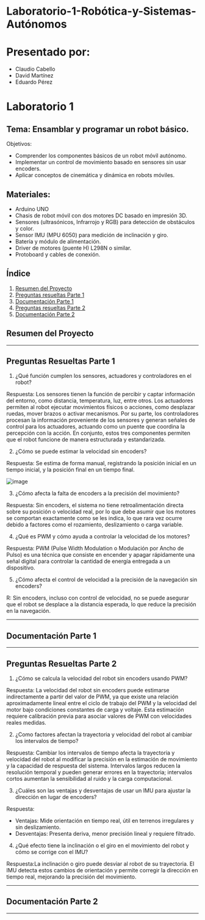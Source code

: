 # Laboratorio-1-Robótica-y-Sistemas-Autónomos

# Presentado por:
- Claudio Cabello
- David Martínez
- Eduardo Pérez
  
# Laboratorio 1
## Tema: Ensamblar y programar un robot básico.
Objetivos:
- Comprender los componentes básicos de un robot móvil autónomo.
- Implementar un control de movimiento basado en sensores sin usar encoders.
- Aplicar conceptos de cinemática y dinámica en robots móviles.
## Materiales:
- Arduino UNO
- Chasis de robot móvil con dos motores DC basado en impresión 3D.
- Sensores (ultrasónicos, Infrarrojo y RGB) para detección de obstáculos y color.
- Sensor IMU (MPU 6050) para medición de inclinación y giro.
- Batería y módulo de alimentación.
- Driver de motores (puente H) L298N o similar.
- Protoboard y cables de conexión.

##  Índice
1. [Resumen del Proyecto](#resumen-del-proyecto)
2. [Preguntas resueltas Parte 1](#preguntas-resueltas-parte-1)
3. [Documentación Parte 1](#documentación-parte-1)
4. [Preguntas resueltas Parte 2](#preguntas-resueltas-parte-2)
5. [Documentación Parte 2](#documentación-parte-2)
   

## Resumen del Proyecto

---


## Preguntas Resueltas Parte 1
1. ¿Qué función cumplen los sensores, actuadores y controladores en el robot?
 
Respuesta: Los sensores tienen la función de percibir y captar información del entorno, como distancia, temperatura, luz, entre otros. Los actuadores permiten al robot ejecutar movimientos físicos o acciones, como desplazar ruedas, mover brazos o activar mecanismos. Por su parte, los controladores procesan la información proveniente de los sensores y generan señales de control para los actuadores, actuando como un puente que coordina la percepción con la acción. En conjunto, estos tres componentes permiten que el robot funcione de manera estructurada y estandarizada.


2. ¿Cómo se puede estimar la velocidad sin encoders?

Respuesta: Se estima de forma manual, registrando la posición inicial en un tiempo inicial, y la posición final en un tiempo final. 

![image](https://github.com/user-attachments/assets/cf4eb19e-e3d6-4433-aa39-66c01a1036a6)


3. ¿Cómo afecta la falta de encoders a la precisión del movimiento?

Respuesta: Sin encoders, el sistema no tiene retroalimentación directa sobre su posición o velocidad real, por lo que debe asumir que los motores se comportan exactamente como se les indica, lo que rara vez ocurre debido a factores como el rozamiento, deslizamiento o carga variable.


4. ¿Qué es PWM y cómo ayuda a controlar la velocidad de los motores?

Respuesta: PWM (Pulse Width Modulation o Modulación por Ancho de Pulso) es una técnica que consiste en encender y apagar rápidamente una señal digital para controlar la cantidad de energía entregada a un dispositivo.


5. ¿Cómo afecta el control de velocidad a la precisión de la navegación sin encoders?

R: Sin encoders, incluso con control de velocidad, no se puede asegurar que el robot se desplace a la distancia esperada, lo que reduce la precisión en la navegación.

---

## Documentación Parte 1

---

## Preguntas Resueltas Parte 2
1. ¿Cómo se calcula la velocidad del robot sin encoders usando PWM?

Respuesta: La velocidad del robot sin encoders puede estimarse indirectamente a partir del valor de PWM, ya que existe una relación aproximadamente lineal entre el ciclo de trabajo del PWM y la velocidad del motor bajo condiciones constantes de carga y voltaje. Esta estimación requiere calibración previa para asociar valores de PWM con velocidades reales medidas.


2. ¿Como factores afectan la trayectoria y velocidad del robot al cambiar los intervalos de tiempo?

Respuesta: Cambiar los intervalos de tiempo afecta la trayectoria y velocidad del robot al modificar la precisión en la estimación de movimiento y la capacidad de respuesta del sistema. Intervalos largos reducen la resolución temporal y pueden generar errores en la trayectoria; intervalos cortos aumentan la sensibilidad al ruido y la carga computacional.


3. ¿Cuáles son las ventajas y desventajas de usar un IMU para ajustar la dirección en lugar de encoders?

Respuesta: 
- Ventajas: Mide orientación en tiempo real, útil en terrenos irregulares y sin deslizamiento.
- Desventajas: Presenta deriva, menor precisión lineal y requiere filtrado.


4. ¿Qué efecto tiene la inclinación o el giro en el movimiento del robot y cómo se corrige con el IMU?

Respuesta:La inclinación o giro puede desviar al robot de su trayectoria. El IMU detecta estos cambios de orientación y permite corregir la dirección en tiempo real, mejorando la precisión del movimiento.


---

## Documentación Parte 2

---
